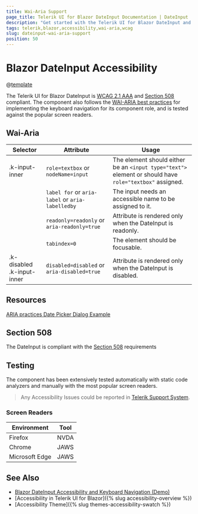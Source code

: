 ```yaml
---
title: Wai-Aria Support
page_title: Telerik UI for Blazor DateInput Documentation | DateInput  Accessibility
description: "Get started with the Telerik UI for Blazor DateInput and learn about its accessibility support for WAI-ARIA, Section 508, and WCAG 2.1."
tags: telerik,blazor,accessibility,wai-aria,wcag
slug: dateinput-wai-aria-support 
position: 50 
---
```


# Blazor DateInput Accessibility

@[template](/_contentTemplates/common/parameters-table-styles.md#table-layout)



The Telerik UI for Blazor DateInput is [WCAG 2.1 AAA](https://www.w3.org/TR/WCAG21/) and [Section 508](http://www.section508.gov/) compliant. The component also follows the [WAI-ARIA best practices](https://www.w3.org/WAI/ARIA/apg/) for implementing the keyboard navigation for its component role, and is tested against the popular screen readers.

## Wai-Aria

| Selector | Attribute | Usage |
| -------- | --------- | ----- |
| .k-input-inner | `role=textbox` or `nodeName=input` | The element should either be an `<input type="text">` element or should have `role="textbox"` assigned. |
|  | `label for` or `aria-label` or `aria-labelledby` | The input needs an accessible name to be assigned to it. |
|  | `readonly=readonly` or `aria-readonly=true` | Attribute is rendered only when the DateInput is readonly. |
|  | `tabindex=0` | The element should be focusable. |
| .k-disabled .k-input-inner | `disabled=disabled` or `aria-disabled=true` | Attribute is rendered only when the DateInput is disabled. |

## Resources

[ARIA practices Date Picker Dialog Example](https://www.w3.org/WAI/ARIA/apg/example-index/dialog-modal/datepicker-dialog.html)

## Section 508


The DateInput is compliant with the [Section 508](http://www.section508.gov/) requirements

## Testing


The component has been extensively tested automatically with static code analyzers and manually with the most popular screen readers.

> Any Accessibility Issues could be reported in [Telerik Support System](https://www.telerik.com/account/support-center).

### Screen Readers

| Environment | Tool |
| ----------- | ---- |
| Firefox | NVDA |
| Chrome | JAWS |
| Microsoft Edge | JAWS |



## See Also

* [Blazor DateInput Accessibility and Keyboard Navigation (Demo)](https://demos.telerik.com/blazor-ui/dateinput/keyboard-navigation)
* [Accessibility in Telerik UI for Blazor]({% slug accessibility-overview %})
* [Accessibility Theme]({% slug themes-accessibility-swatch %})